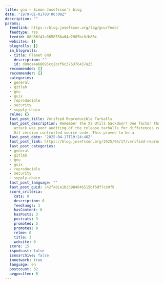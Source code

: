 ```yaml
---
title: gnu – Simon Josefsson's blog
date: "1970-01-01T00:00:00Z"
description: ""
params:
  feedlink: https://blog.josefsson.org/tag/gnu/feed/
  feedtype: rss
  feedid: 08d36f41a0658538a64e2985bc8fb80c
  websites: {}
  blogrolls: []
  in_blogrolls:
  - title: Planet GNU
    description: ""
    id: d80ca4a68695cc2bcf6c376376437e25
  recommended: []
  recommender: []
  categories:
  - general
  - gitlab
  - gnu
  - guix
  - reproducible
  - security
  - supply-chain
  relme: {}
  last_post_title: Verified Reproducible Tarballs
  last_post_description: Remember the XZ Utils backdoor? One factor that enabled the
    attack was poor auditing of the release tarballs for differences compared to the
    Git version controlled source code. This proved to be a
  last_post_date: "2025-04-17T19:24:46Z"
  last_post_link: https://blog.josefsson.org/2025/04/17/verified-reproducible-tarballs/
  last_post_categories:
  - general
  - gitlab
  - gnu
  - guix
  - reproducible
  - security
  - supply-chain
  last_post_language: ""
  last_post_guid: c42fa81a1b33984046515bf5df7c80f9
  score_criteria:
    cats: 0
    description: 0
    feedlangs: 1
    hasContent: 0
    hasPosts: 3
    postcats: 3
    promoted: 5
    promotes: 0
    relme: 0
    title: 3
    website: 0
  score: 15
  ispodcast: false
  isnoarchive: false
  innetwork: true
  language: en
  postcount: 32
  avgpostlen: 0
---
```

